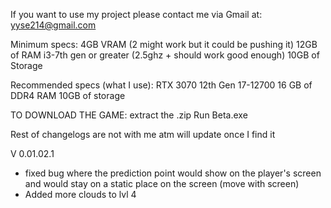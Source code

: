 If you want to use my project please contact me via Gmail at: yyse214@gmail.com

Minimum specs:
4GB VRAM (2 might work but it could be pushing it)
12GB of RAM
i3-7th gen or greater (2.5ghz + should work good enough)
10GB of Storage 

Recommended specs (what I use): 
RTX 3070
12th Gen 17-12700
16 GB of DDR4 RAM
10GB of storage 

TO DOWNLOAD THE GAME:
extract the .zip 
Run Beta.exe


Rest of changelogs are not with me atm will update once I find it 

V 0.01.02.1
- fixed bug where the prediction point would show on the player's screen and would stay on a static place on the screen (move with screen)
- Added more clouds to lvl 4
